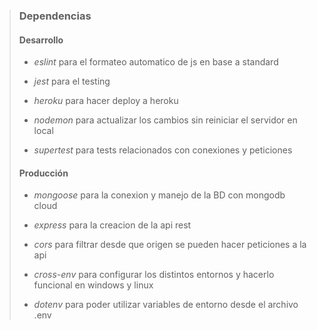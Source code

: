 > ### Dependencias
>
> #### Desarrollo
>
> - *eslint* para el formateo automatico de js en base a standard
>
> - *jest* para el testing
>
> - *heroku* para hacer deploy a heroku
>
> - *nodemon* para actualizar los cambios sin reiniciar el servidor en local
>
> - *supertest* para tests relacionados con conexiones y peticiones
>
> #### Producción
>
> - *mongoose* para la conexion y manejo de la BD con mongodb cloud
>
> - *express* para la creacion de la api rest
>
> - *cors* para filtrar desde que origen se pueden hacer peticiones a la api
>
> - *cross-env* para configurar los distintos entornos y hacerlo funcional en windows y linux
>
> - *dotenv* para poder utilizar variables de entorno desde el archivo .env